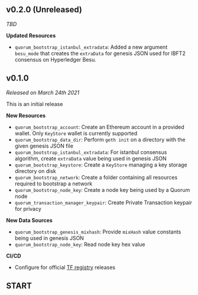 ## v0.2.0 (Unreleased)

*TBD*



**Updated Resources**
- `quorum_bootstrap_istanbul_extradata`: Added a new argument `besu_mode` that creates the `extraData` for genesis JSON used for IBFT2 consensus on Hyperledger Besu. 



## v0.1.0

*Released on March 24th 2021*

This is an initial release

**New Resources**
- `quorum_bootstrap_account`: Create an Ethereum account in a provided wallet. Only `KeyStore` wallet is currently supported
- `quorum_bootstrap_data_dir`: Perform `geth init` on a directory with the given genesis JSON file
- `quorum_bootstrap_istanbul_extradata`: For istanbul consensus algorithm, create `extraData` value being used in genesis JSON
- `quorum_bootstrap_keystore`: Create a `KeyStore` managing a key storage directory on disk
- `quorum_bootstrap_network`: Create a folder containing all resources required to bootstrap a network
- `quorum_bootstrap_node_key`: Create a node key being used by a Quorum node
- `quorum_transaction_manager_keypair`: Create Private Transaction keypair for privacy

**New Data Sources**
- `quorum_bootstrap_genesis_mixhash`: Provide `mixHash` value constants being used in genesis JSON
- `quorum_bootstrap_node_key`: Read node key hex value

**CI/CD**
- Configure for official [TF registry](https://registry.terraform.io/browse/providers) releases

## START
